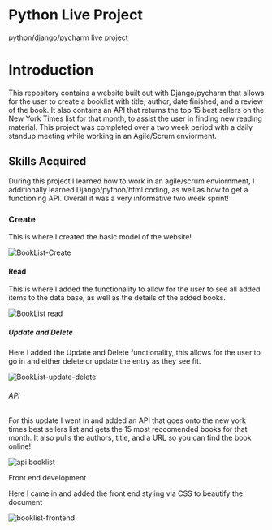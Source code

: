 # Python Live Project
 python/django/pycharm live project
<h1> Introduction </h1>
<p> This repository contains a website built out with Django/pycharm that allows for the user to create a booklist with title, author, date finished, and a review of the book. It also contains an API that returns the top 15 best sellers on the New York Times list for that month, to assist the user in finding new reading material. This project was completed over a two week period with a daily standup meeting while working in an Agile/Scrum enviorment. 
<h2> Skills Acquired </h2>
<p>During this project I learned how to work in an agile/scrum enviornment, I additionally learned Django/python/html coding, as well as how to get a functioning API. Overall it was a very informative two week sprint!</p>
<h3> Create </h3>
<p>This is where I created the basic model of the website!
</p>

![BookList-Create](https://user-images.githubusercontent.com/99693735/183210323-bec5a193-8ea5-485f-aa1d-0b9d10e8e1ab.png)

<h4> Read</h4>
<p> This is where I added the functionality to allow for the user to see all added items to the data base, as well as the details of the added books.</p>

![BookList read](https://user-images.githubusercontent.com/99693735/183211838-09ab0472-8253-4c0d-a7ea-3a53be9fd221.png)


<h5> Update and Delete</h5>
<p> Here I added the Update and Delete functionality, this allows for the user to go in and either delete or update the entry as they see fit. </p>

![BookList-update-delete](https://user-images.githubusercontent.com/99693735/183212169-b3d78ed2-12e3-4921-b077-c6219a54c969.png)


<h6>API </h6>
<p> For this update I went in and added an API that goes onto the new york times best sellers list and gets the 15 most reccomended books for that month. It also pulls the authors, title, and a URL so you can find the book online! </p>

![api booklist](https://user-images.githubusercontent.com/99693735/183212426-fe2648d6-fdcc-499a-92e4-6996ac21d413.png)

<h7>Front end development </h7>
<p> Here I came in and added the front end styling via CSS to beautify the document</p>


![booklist-frontend](https://user-images.githubusercontent.com/99693735/183212674-c340503a-9cc9-468c-8d7e-ef3ef3268a4f.png)
